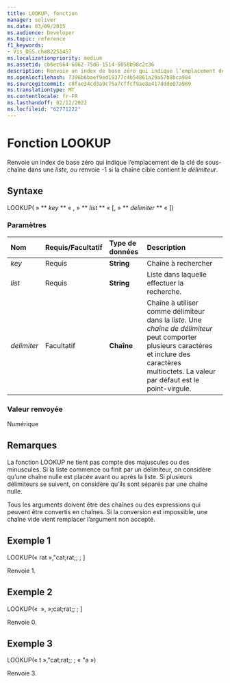 ```yaml
---
title: LOOKUP, fonction
manager: soliver
ms.date: 03/09/2015
ms.audience: Developer
ms.topic: reference
f1_keywords:
- Vis_DSS.chm82251457
ms.localizationpriority: medium
ms.assetid: cb6ec664-6062-75d0-1514-8058b98c2c36
description: Renvoie un index de base zéro qui indique l’emplacement de la clé de sous-chaîne dans une liste, ou renvoie -1 si la chaîne cible contient le délimiteur.
ms.openlocfilehash: 7396b6baef9ed19377c4b54861a29a57b8bca984
ms.sourcegitcommit: c0fae34cd3a9c75a7cffcf9ae8e417ddde07a989
ms.translationtype: MT
ms.contentlocale: fr-FR
ms.lasthandoff: 02/12/2022
ms.locfileid: "62771222"
---
```

# <a name="lookup-function"></a>Fonction LOOKUP

Renvoie un index de base zéro qui indique l’emplacement de la clé de sous-chaîne dans une _liste, ou_ renvoie -1 si la chaîne cible contient  le _délimiteur_.
  
## <a name="syntax"></a>Syntaxe

LOOKUP( » ** *key* ** « , » ** *list* ** « [, » ** *delimiter* ** « ]) 
  
### <a name="parameters"></a>Paramètres

|**Nom**|**Requis/Facultatif**|**Type de données**|**Description**|
|:-----|:-----|:-----|:-----|
| _key_ <br/> |Requis  <br/> |**String** <br/> |Chaîne à rechercher |
| _list_ <br/> |Requis  <br/> |**String** <br/> | Liste dans laquelle effectuer la recherche. |
| _delimiter_ <br/> |Facultatif  <br/> |**Chaîne** <br/> | Chaîne à utiliser comme délimiteur dans la  _liste_. Une  _chaîne de délimiteur_ peut comporter plusieurs caractères et inclure des caractères multioctets. La valeur par défaut est le point-virgule. |
   
### <a name="return-value"></a>Valeur renvoyée

Numérique
  
## <a name="remarks"></a>Remarques

La fonction LOOKUP ne tient pas compte des majuscules ou des minuscules. Si la liste commence ou finit par un délimiteur, on considère qu’une chaîne nulle est placée avant ou après la liste. Si plusieurs délimiteurs se suivent, on considère qu’ils sont séparés par une chaîne nulle. 
  
Tous les arguments doivent être des chaînes ou des expressions qui peuvent être convertis en chaînes. Si la conversion est impossible, une chaîne vide vient remplacer l’argument non accepté. 
  
## <a name="example-1"></a>Exemple 1

LOOKUP(« rat »,"cat;rat;; ; ]
  
Renvoie 1.
  
## <a name="example-2"></a>Exemple 2

LOOKUP(«  », »;cat;rat;; ; ]
  
Renvoie 0.
  
## <a name="example-3"></a>Exemple 3

LOOKUP(« t »,"cat;rat;; ; « "a »)
  
Renvoie 3.
  

